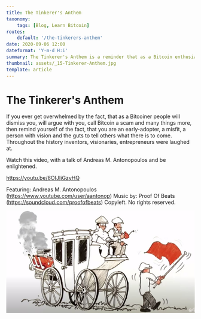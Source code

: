 ```yaml
---
title: The Tinkerer's Anthem
taxonomy:
    tags: [Blog, Learn Bitcoin]
routes:
    default: '/the-tinkerers-anthem'
date: 2020-09-06 12:00
dateformat: 'Y-m-d H:i'
summary: The Tinkerer's Anthem is a reminder that as a Bitcoin enthusiast you are an early-adopter, a misfit. Throughout history inventors, visionaries, entrepreneurs were laughed at. 
thumbnail: assets/_15-Tinkerer-Anthem.jpg
template: article
---
```



# The Tinkerer's Anthem

If you ever get overwhelmed by the fact, that as a Bitcoiner people will dismiss you, will argue with you, call Bitcoin a scam and many things more, then remind yourself of the fact, that you are an early-adopter, a misfit, a person with vision and the guts to tell others what there is to come. Throughout the history inventors, visionaries, entrepreneurs were laughed at. 

Watch this video, with a talk of Andreas M. Antonopoulos and be enlightened.

https://youtu.be/8OIJIjGzyHQ

Featuring: Andreas M. Antonopoulos (https://www.youtube.com/user/aantonop)
Music by: Proof Of Beats (https://soundcloud.com/proofofbeats)
Copyleft. No rights reserved.

![Tinkerer Anthem](assets/_15-Tinkerer-Anthem.jpg)
